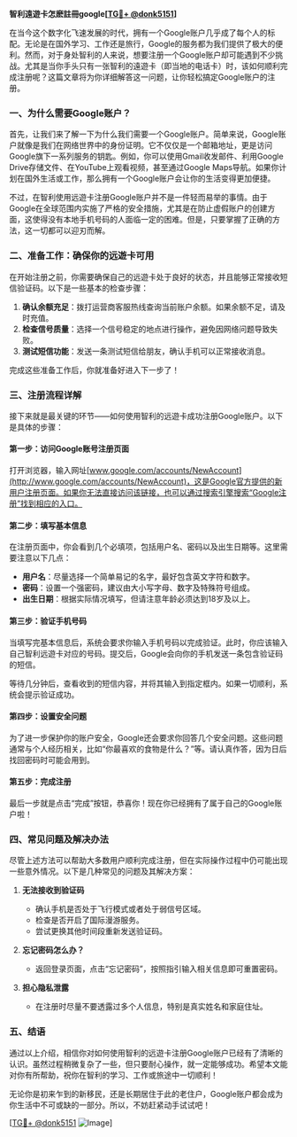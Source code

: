 **智利遠遊卡怎麽註冊google[[TG💪+ @donk5151](https://t.me/s/donk5151)]**

在当今这个数字化飞速发展的时代，拥有一个Google账户几乎成了每个人的标配。无论是在国外学习、工作还是旅行，Google的服务都为我们提供了极大的便利。然而，对于身处智利的人来说，想要注册一个Google账户却可能遇到不少挑战。尤其是当你手头只有一张智利的遠遊卡（即当地的电话卡）时，该如何顺利完成注册呢？这篇文章将为你详细解答这一问题，让你轻松搞定Google账户的注册。

### **一、为什么需要Google账户？**

首先，让我们来了解一下为什么我们需要一个Google账户。简单来说，Google账户就像是我们在网络世界中的身份证明。它不仅仅是一个邮箱地址，更是访问Google旗下一系列服务的钥匙。例如，你可以使用Gmail收发邮件、利用Google Drive存储文件、在YouTube上观看视频，甚至通过Google Maps导航。如果你计划在国外生活或工作，那么拥有一个Google账户会让你的生活变得更加便捷。

不过，在智利使用远遊卡注册Google账户并不是一件轻而易举的事情。由于Google在全球范围内实施了严格的安全措施，尤其是在防止虚假账户的创建方面，这使得没有本地手机号码的人面临一定的困难。但是，只要掌握了正确的方法，这一切都可以迎刃而解。

### **二、准备工作：确保你的远遊卡可用**

在开始注册之前，你需要确保自己的远遊卡处于良好的状态，并且能够正常接收短信验证码。以下是一些基本的检查步骤：

1. **确认余额充足**：拨打运营商客服热线查询当前账户余额。如果余额不足，请及时充值。
2. **检查信号质量**：选择一个信号稳定的地点进行操作，避免因网络问题导致失败。
3. **测试短信功能**：发送一条测试短信给朋友，确认手机可以正常接收消息。

完成这些准备工作后，你就准备好进入下一步了！

### **三、注册流程详解**

接下来就是最关键的环节——如何使用智利的远遊卡成功注册Google账户。以下是具体的步骤：

#### **第一步：访问Google账号注册页面**

打开浏览器，输入网址[www.google.com/accounts/NewAccount](http://www.google.com/accounts/NewAccount)，这是Google官方提供的新用户注册页面。如果你无法直接访问该链接，也可以通过搜索引擎搜索“Google注册”找到相应的入口。

#### **第二步：填写基本信息**

在注册页面中，你会看到几个必填项，包括用户名、密码以及出生日期等。这里需要注意以下几点：
- **用户名**：尽量选择一个简单易记的名字，最好包含英文字符和数字。
- **密码**：设置一个强密码，建议由大小写字母、数字及特殊符号组成。
- **出生日期**：根据实际情况填写，但请注意年龄必须达到18岁及以上。

#### **第三步：验证手机号码**

当填写完基本信息后，系统会要求你输入手机号码以完成验证。此时，你应该输入自己智利远遊卡对应的号码。提交后，Google会向你的手机发送一条包含验证码的短信。

等待几分钟后，查看收到的短信内容，并将其输入到指定框内。如果一切顺利，系统会提示验证成功。

#### **第四步：设置安全问题**

为了进一步保护你的账户安全，Google还会要求你回答几个安全问题。这些问题通常与个人经历相关，比如“你最喜欢的食物是什么？”等。请认真作答，因为日后找回密码时可能会用到。

#### **第五步：完成注册**

最后一步就是点击“完成”按钮，恭喜你！现在你已经拥有了属于自己的Google账户啦！

### **四、常见问题及解决办法**

尽管上述方法可以帮助大多数用户顺利完成注册，但在实际操作过程中仍可能出现一些意外情况。以下是几种常见的问题及其解决方案：

1. **无法接收到验证码**
   - 确认手机是否处于飞行模式或者处于弱信号区域。
   - 检查是否开启了国际漫游服务。
   - 尝试更换其他时间段重新发送验证码。

2. **忘记密码怎么办？**
   - 返回登录页面，点击“忘记密码”，按照指引输入相关信息即可重置密码。

3. **担心隐私泄露**
   - 在注册时尽量不要透露过多个人信息，特别是真实姓名和家庭住址。

### **五、结语**

通过以上介绍，相信你对如何使用智利的远遊卡注册Google账户已经有了清晰的认识。虽然过程稍微复杂了一些，但只要耐心操作，就一定能够成功。希望本文能对你有所帮助，祝你在智利的学习、工作或旅途中一切顺利！

无论你是初来乍到的新移民，还是长期居住于此的老住户，Google账户都会成为你生活中不可或缺的一部分。所以，不妨赶紧动手试试吧！

[[TG💪+ @donk5151](https://t.me/s/donk5151) ![Image](https://i.postimg.cc/rwNCRYN7/Snipaste-2025-04-30-17-27-05.png)]